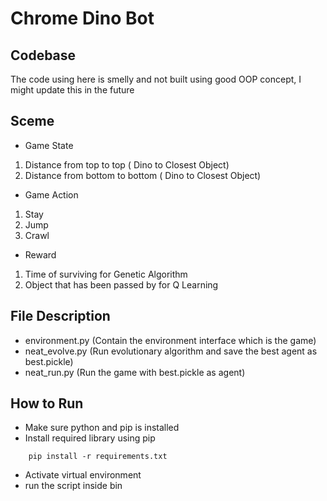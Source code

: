 # Chrome Dino Bot
## Codebase
The code using here is smelly and not built using good OOP concept, I might update this in the future
## Sceme
- Game State
1. Distance from top to top ( Dino to Closest Object)
2. Distance from bottom to bottom ( Dino to Closest Object)
- Game Action
1. Stay
2. Jump
3. Crawl
- Reward
1. Time of surviving for Genetic Algorithm
2. Object that has been passed by for Q Learning
## File Description
- environment.py (Contain the environment interface which is the game)
- neat_evolve.py (Run evolutionary algorithm and save the best agent as best.pickle)
- neat_run.py (Run the game with best.pickle as agent)
## How to Run
- Make sure python and pip is installed
- Install required library using pip
```
    pip install -r requirements.txt
```
- Activate virtual environment
- run the script inside bin